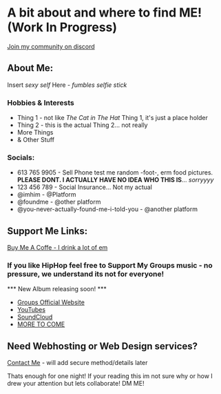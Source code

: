 # A bit about and where to find ME! (Work In Progress)

[Join my community on discord](https://discord.gg/hWEGFgMPmc)


## About Me:
Insert _sexy self_ Here - *fumbles selfie stick*

### Hobbies & Interests
- Thing 1 - not like _The Cat in The Hat_ Thing 1, it's just a place holder
- Thing 2 - this is the actual Thing 2... not really
- More Things
- & Other Stuff

### Socials:
- 613 765 9905 - Sell Phone test me random -foot-, erm food pictures. **PLEASE DONT. I ACTUALLY HAVE NO IDEA WHO THIS IS**... *sorryyyy*
- 123 456 789 - Social Insurance... Not my actual
- @imhim - @Platform
- @foundme - @other platform
- @you-never-actually-found-me-i-told-you - @another platform


## Support Me Links:
[Buy Me A Coffe - I drink a lot of em](https://buymeacoffee.com/meandmyboi4)

### If you like HipHop feel free to Support My Groups music - no pressure, we understand its not for everyone!
*** New Album releasing soon! ***

- [Groups Official Website](https://adjustthefacts.ca)
- [YouTubes](https://www.youtube.com/@adjustthefacts981)
- [SoundCloud](https://soundcloud.com/adjust-the-facts)
- [MORE TO COME](https://github.com/Atomic0utlaw/Atomic0utlaw/edit/main/README.md)

## Need Webhosting or Web Design services?
[Contact Me](mailto:#) - will add secure method/details later

Thats enough for one night! If your reading this im not sure why or how I drew your attention but lets collaborate!
DM ME!
